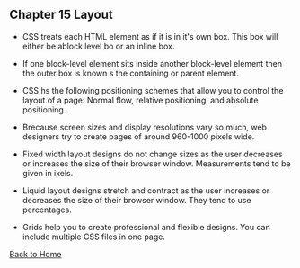 ## Chapter 15 Layout

- CSS treats each HTML element as if it is in it's own box. This box will either be ablock level bo or an inline box.
- If one block-level element sits inside another block-level element then the outer box is known s the containing or parent element.

- CSS hs the following positioning schemes that allow you to control the layout of a page: Normal flow, relative positioning, and absolute positioning.

- Brecause screen sizes and display resolutions vary so much, web designers try to create pages of around 960-1000 pixels wide.
- Fixed width layout designs do not change sizes as the user decreases or increases the size of their browser window. Measurements tend to be given in ixels.
- Liquid layout designs stretch and contract as the user increases or decreases the size of their browser window. They tend to use percentages. 
- Grids help you to create professional and flexible designs.
You can include multiple CSS files in one page.

[Back to Home](https://andrewliming.github.io/reading-notes/)